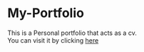 # My-Portfolio
This is a Personal portfolio that acts as a cv. <br/>
You can visit it by clicking [here](https://jessebett.herokuapp.com/)
